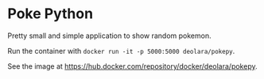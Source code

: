 Poke Python
=====================================

Pretty small and simple application to show random pokemon.

Run the container with `docker run -it -p 5000:5000 deolara/pokepy`.

See the image at https://hub.docker.com/repository/docker/deolara/pokepy.
